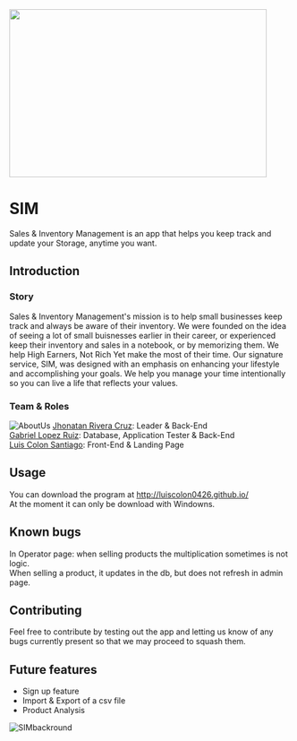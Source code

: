 <img align="center" width="460" height="300" src="https://user-images.githubusercontent.com/84751817/175124888-46b833ae-1188-465d-9af3-d590fdd60069.png">

# SIM

Sales & Inventory Management is an app that helps you keep track and update your Storage, anytime you want.

## Introduction

### Story
Sales & Inventory Management's mission is to help small businesses keep track and always be aware of their inventory. We were founded on the idea of seeing a lot of small buisnesses earlier in their career, or experienced keep their inventory and sales in a notebook, or by memorizing them. We help High Earners, Not Rich Yet make the most of their time. Our signature service, SIM, was designed with an emphasis on enhancing your lifestyle and accomplishing your goals. We help you manage your time intentionally so you can live a life that reflects your values.

### Team & Roles 
![AboutUs](https://user-images.githubusercontent.com/84751817/173695925-e2d8e382-e26c-424f-bb1a-637aecd6e1e7.png)
[Jhonatan Rivera Cruz](https://www.linkedin.com/in/jhonatan-rivera-cruz-242144222/): Leader & Back-End <br>
[Gabriel Lopez Ruiz](https://www.linkedin.com/in/gabriel-l%C3%B3pez-ruiz-4312b792/): Database, Application Tester & Back-End <br>
[Luis Colon Santiago](https://www.linkedin.com/in/luis-colon-567356226/): Front-End & Landing Page

## Usage
You can download the program  at http://luiscolon0426.github.io/ <br>
At the moment it can only be download with Windowns.

## Known bugs
In Operator page: when selling products the multiplication sometimes is not logic. <br>
When selling a product, it updates in the db, but does not refresh in admin page.


## Contributing
Feel free to contribute by testing out the app and letting us know of any bugs currently present so that we may proceed to squash them.

## Future features
* Sign up feature
* Import & Export of a csv file
* Product Analysis


![SIMbackround](https://user-images.githubusercontent.com/84751817/173695583-cdf51473-564e-45b7-a4f0-683fee6fa41b.png)

